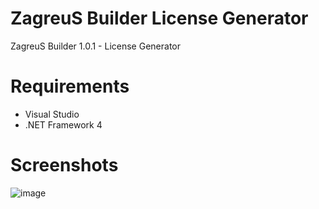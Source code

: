 # ZagreuS Builder License Generator
ZagreuS Builder 1.0.1 - License Generator

# Requirements
- Visual Studio
- .NET Framework 4

# Screenshots
![image](https://user-images.githubusercontent.com/98053826/229683932-cd8eb09c-aaf5-4ea2-9bc0-c8fa9cd97026.png)

